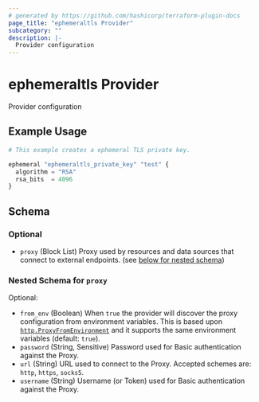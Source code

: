 ```yaml
---
# generated by https://github.com/hashicorp/terraform-plugin-docs
page_title: "ephemeraltls Provider"
subcategory: ""
description: |-
  Provider configuration
---
```


# ephemeraltls Provider

Provider configuration

## Example Usage

```terraform
# This example creates a ephemeral TLS private key.

ephemeral "ephemeraltls_private_key" "test" {
  algorithm = "RSA"
  rsa_bits  = 4096
}
```

<!-- schema generated by tfplugindocs -->
## Schema

### Optional

- `proxy` (Block List) Proxy used by resources and data sources that connect to external endpoints. (see [below for nested schema](#nestedblock--proxy))

<a id="nestedblock--proxy"></a>
### Nested Schema for `proxy`

Optional:

- `from_env` (Boolean) When `true` the provider will discover the proxy configuration from environment variables. This is based upon [`http.ProxyFromEnvironment`](https://pkg.go.dev/net/http#ProxyFromEnvironment) and it supports the same environment variables (default: `true`).
- `password` (String, Sensitive) Password used for Basic authentication against the Proxy.
- `url` (String) URL used to connect to the Proxy. Accepted schemes are: `http`, `https`, `socks5`.
- `username` (String) Username (or Token) used for Basic authentication against the Proxy.

